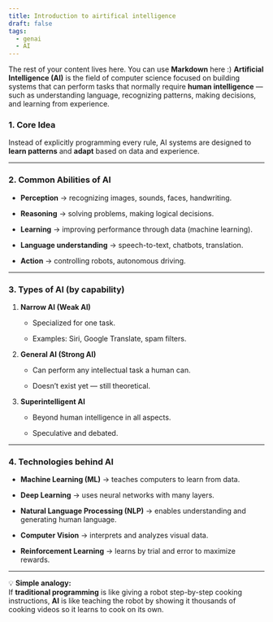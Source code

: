 ```yaml
---
title: Introduction to airtifical intelligence
draft: false
tags:
  - genai
  - AI
---
```

 
The rest of your content lives here. You can use **Markdown** here :)
**Artificial Intelligence (AI)** is the field of computer science focused on building systems that can perform tasks that normally require **human intelligence** — such as understanding language, recognizing patterns, making decisions, and learning from experience.

### **1. Core Idea**

Instead of explicitly programming every rule, AI systems are designed to **learn patterns** and **adapt** based on data and experience.

---

### **2. Common Abilities of AI**

- **Perception** → recognizing images, sounds, faces, handwriting.
    
- **Reasoning** → solving problems, making logical decisions.
    
- **Learning** → improving performance through data (machine learning).
    
- **Language understanding** → speech-to-text, chatbots, translation.
    
- **Action** → controlling robots, autonomous driving.
    

---

### **3. Types of AI (by capability)**

1. **Narrow AI (Weak AI)**
    
    - Specialized for one task.
        
    - Examples: Siri, Google Translate, spam filters.
        
2. **General AI (Strong AI)**
    
    - Can perform any intellectual task a human can.
        
    - Doesn’t exist yet — still theoretical.
        
3. **Superintelligent AI**
    
    - Beyond human intelligence in all aspects.
        
    - Speculative and debated.
        

---

### **4. Technologies behind AI**

- **Machine Learning (ML)** → teaches computers to learn from data.
    
- **Deep Learning** → uses neural networks with many layers.
    
- **Natural Language Processing (NLP)** → enables understanding and generating human language.
    
- **Computer Vision** → interprets and analyzes visual data.
    
- **Reinforcement Learning** → learns by trial and error to maximize rewards.
    

---

💡 **Simple analogy:**  
If **traditional programming** is like giving a robot step-by-step cooking instructions, **AI** is like teaching the robot by showing it thousands of cooking videos so it learns to cook on its own.